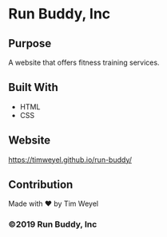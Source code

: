 # Run Buddy, Inc

## Purpose
A website that offers fitness training services. 

## Built With
* HTML
* CSS

## Website
https://timweyel.github.io/run-buddy/

## Contribution
Made with ❤️ by Tim Weyel

### ©️2019 Run Buddy, Inc 
